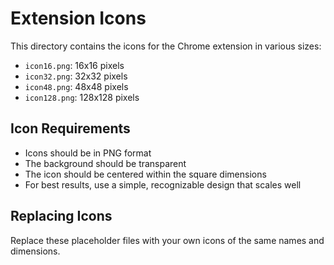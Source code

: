 # Extension Icons

This directory contains the icons for the Chrome extension in various sizes:

- `icon16.png`: 16x16 pixels
- `icon32.png`: 32x32 pixels
- `icon48.png`: 48x48 pixels
- `icon128.png`: 128x128 pixels

## Icon Requirements

- Icons should be in PNG format
- The background should be transparent
- The icon should be centered within the square dimensions
- For best results, use a simple, recognizable design that scales well

## Replacing Icons

Replace these placeholder files with your own icons of the same names and dimensions. 